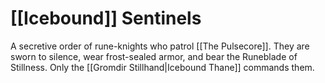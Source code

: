 # [[Icebound]] Sentinels

A secretive order of rune-knights who patrol [[The Pulsecore]]. They are sworn to silence, wear frost-sealed armor, and bear the Runeblade of Stillness. Only the [[Gromdir Stillhand|Icebound Thane]] commands them.
